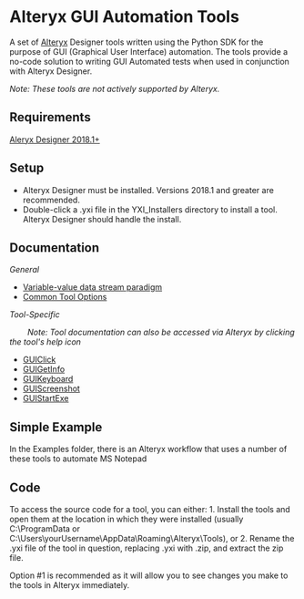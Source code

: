 # Alteryx GUI Automation Tools

A set of [Alteryx](https://www.alteryx.com/) Designer tools written using the Python SDK for the purpose of GUI (Graphical User Interface) automation. The tools provide a no-code solution to writing GUI Automated tests when used in conjunction with Alteryx Designer.

_Note: These tools are not actively supported by Alteryx._

## Requirements
[Aleryx Designer 2018.1+](https://www.alteryx.com/products/alteryx-platform/alteryx-designer)

## Setup

- Alteryx Designer must be installed. Versions 2018.1 and greater are recommended.
- Double-click a .yxi file in the YXI_Installers directory to install a tool. Alteryx Designer should handle the install.

## Documentation

*General*

- [Variable-value data stream paradigm](https://alteryx.github.io/ui-automation-samples/Help_Pages/VariableValueDataStreamFormat.html)
- [Common Tool Options](https://alteryx.github.io/ui-automation-samples/Help_Pages/CommonToolOptions.html)

*Tool-Specific*

&nbsp;&nbsp;&nbsp;&nbsp;&nbsp;&nbsp;&nbsp;&nbsp;_Note: Tool documentation can also be accessed via Alteryx by clicking the tool's help icon_

- [GUIClick](https://alteryx.github.io/ui-automation-samples/Help_Pages/GUIClickToolHelp.html)
- [GUIGetInfo]()
- [GUIKeyboard]()
- [GUIScreenshot]()
- [GUIStartExe]()

## Simple Example
In the Examples folder, there is an Alteryx workflow that uses a number of these tools to automate MS Notepad

## Code
To access the source code for a tool, you can either: 1. Install the tools and open them at the location in which they were installed (usually C:\ProgramData or C:\Users\yourUsername\AppData\Roaming\Alteryx\Tools), or 2. Rename the .yxi file of the tool in question, replacing .yxi with .zip, and extract the zip file.

Option #1 is recommended as it will allow you to see changes you make to the tools in Alteryx immediately.
